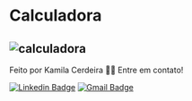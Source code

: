 # Calculadora

![calculadora](https://user-images.githubusercontent.com/66564811/130631595-b720a24c-da5b-4477-845d-2f463ff2f2de.gif)
---

Feito por Kamila Cerdeira 👋🏽 Entre em contato!

[![Linkedin Badge](https://img.shields.io/badge/-Kamila-blue?style=flat-square&logo=Linkedin&logoColor=white&link=https://www.linkedin.com/in/kamila-cerdeira/)](https://www.linkedin.com/in/kamila-cerdeira/)
[![Gmail Badge](https://img.shields.io/badge/-kcerdeira.mkt@gmail.com-c14438?style=flat-square&logo=Gmail&logoColor=white&link=mailto:kcerdeira.mkt@gmail.com)](mailto:kcerdeira.mkt@gmail.com)
